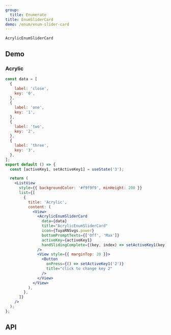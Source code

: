 ```yaml
---
group:
  title: Enumerate
title: EnumSliderCard
demo: /enum/enum-slider-card
---
```


<Desc>

`AcrylicEnumSliderCard`

</Desc>

## Demo

### Acrylic

```jsx
const data = [
  {
    label: 'close',
    key: '0',
  },
  {
    label: 'one',
    key: '1',
  },
  {
    label: 'two',
    key: '2',
  },
  {
    label: 'three',
    key: '3',
  },
];
export default () => {
  const [activeKey1, setActiveKey1] = useState('3');

  return (
    <ListView
      style={{ backgroundColor: '#f9f9f9', minHeight: 200 }}
      list={[
        {
          title: 'Acrylic',
          content: (
            <View>
              <AcrylicEnumSliderCard
                data={data}
                title="AcrylicEnumSliderCard"
                icon={TuyaRNSvgs.power}
                bottomPromptTexts={['Off', 'Max']}
                activeKey={activeKey1}
                handSlidingComplete={(key, index) => setActiveKey1(key)}
              />
              <View style={{ marginTop: 20 }}>
                <Button
                  onPress={() => setActiveKey1('2')}
                  title="click to change key 2"
                />
              </View>
            </View>
          ),
        },
      ]}
    />
  );
};
```

## API

<API src="../../../node_modules/tuya-panel-style-enum-slider-card/lib/index.d.ts" exports='["AcrylicEnumSliderCard"]'></API>
